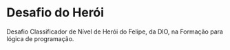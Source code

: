 # Desafio do Herói

Desafio Classificador de Nível de Herói do Felipe, da DIO, na Formação para lógica de programação.
